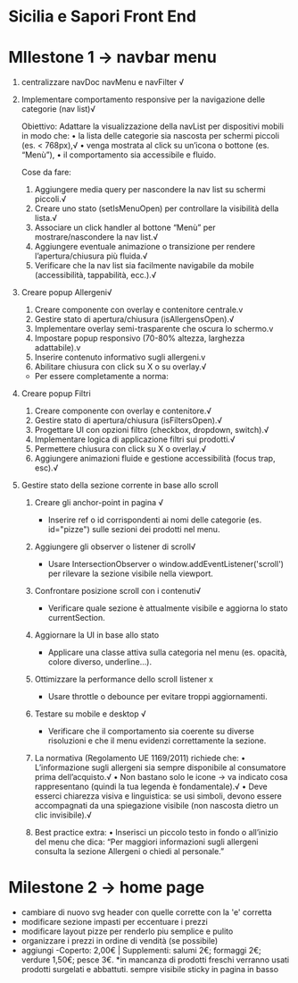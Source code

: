 # Sicilia e Sapori Front End

# MIlestone 1 -> navbar menu

1. centralizzare navDoc navMenu e navFilter √

2. Implementare comportamento responsive per la navigazione delle categorie (nav list)√

   Obiettivo:
   Adattare la visualizzazione della navList per dispositivi mobili in modo che:
   • la lista delle categorie sia nascosta per schermi piccoli (es. < 768px),√
   • venga mostrata al click su un’icona o bottone (es. “Menù”),
   • il comportamento sia accessibile e fluido.

   Cose da fare:

   1. Aggiungere media query per nascondere la nav list su schermi piccoli.√
   2. Creare uno stato (setIsMenuOpen) per controllare la visibilità della lista.√
   3. Associare un click handler al bottone “Menù” per mostrare/nascondere la nav list.√
   4. Aggiungere eventuale animazione o transizione per rendere l’apertura/chiusura più fluida.√
   5. Verificare che la nav list sia facilmente navigabile da mobile (accessibilità, tappabilità, ecc.).√

3. Creare popup Allergeni√

   1. Creare componente <AllergensPopup /> con overlay e contenitore centrale.v
   2. Gestire stato di apertura/chiusura (isAllergensOpen).√
   3. Implementare overlay semi-trasparente che oscura lo schermo.v
   4. Impostare popup responsivo (70-80% altezza, larghezza adattabile).v
   5. Inserire contenuto informativo sugli allergeni.v
   6. Abilitare chiusura con click su X o su overlay.√

   <!-- allergeni -->

   - Per essere completamente a norma:

4. Creare popup Filtri

   1. Creare componente <FiltersPopup /> con overlay e contenitore.√
   2. Gestire stato di apertura/chiusura (isFiltersOpen).√
   3. Progettare UI con opzioni filtro (checkbox, dropdown, switch).√
   4. Implementare logica di applicazione filtri sui prodotti.√
   5. Permettere chiusura con click su X o overlay.√
   6. Aggiungere animazioni fluide e gestione accessibilità (focus trap, esc).√

5. Gestire stato della sezione corrente in base allo scroll

   1. Creare gli anchor-point in pagina √

      - Inserire ref o id corrispondenti ai nomi delle categorie (es. id="pizze") sulle sezioni dei prodotti nel menu.

   2. Aggiungere gli observer o listener di scroll√

      - Usare IntersectionObserver o window.addEventListener('scroll') per rilevare la sezione visibile nella viewport.

   3. Confrontare posizione scroll con i contenuti√

      - Verificare quale sezione è attualmente visibile e aggiorna lo stato currentSection.

   4. Aggiornare la UI in base allo stato

      - Applicare una classe attiva sulla categoria nel menu (es. opacità, colore diverso, underline…).

   5. Ottimizzare la performance dello scroll listener x

      - Usare throttle o debounce per evitare troppi aggiornamenti.

   6. Testare su mobile e desktop √

      - Verificare che il comportamento sia coerente su diverse risoluzioni e che il menu evidenzi correttamente la sezione.

   7. La normativa (Regolamento UE 1169/2011) richiede che:
      • L’informazione sugli allergeni sia sempre disponibile al consumatore prima dell’acquisto.√
      • Non bastano solo le icone → va indicato cosa rappresentano (quindi la tua legenda è fondamentale).√
      • Deve esserci chiarezza visiva e linguistica: se usi simboli, devono essere accompagnati da una spiegazione visibile (non nascosta dietro un clic invisibile).√

   8. Best practice extra:
      • Inserisci un piccolo testo in fondo o all’inizio del menu che dica:
      “Per maggiori informazioni sugli allergeni consulta la sezione Allergeni o chiedi al personale.”

# Milestone 2 -> home page

<!-- cose da sistemare -->

<!-- - ricordare in pagina chi siamo di cambiare il background del root in primary brown -->

- cambiare di nuovo svg header con quelle corrette con la 'e' corretta
- modificare sezione impasti per eccentuare i prezzi
- modificare layout pizze per renderlo piu semplice e pulito
- organizzare i prezzi in ordine di vendità (se possibile)
- aggiungi -Coperto: 2,00€ | Supplementi: salumi 2€; formaggi 2€; verdure 1,50€; pesce 3€.
  \*in mancanza di prodotti freschi verranno usati prodotti surgelati e abbattuti. sempre visibile sticky in pagina in basso

<!-- inserisci forno video forno vuoto -->
